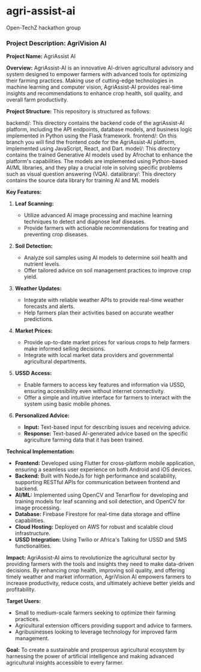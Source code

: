 # agri-assist-ai

Open-TechZ hackathon group

### Project Description: AgriVision AI

**Project Name:** AgriAssist AI

**Overview:**
AgriAssist-AI is an innovative AI-driven agricultural advisory and system designed to empower farmers with advanced tools for optimizing their farming practices. Making use of  cutting-edge technologies in machine learning and computer vision, AgriAssist-AI provides real-time insights and recommendations to enhance crop health, soil quality, and overall farm productivity.

**Project Structure:**
This repository is structured as follows:

backend/: This directory contains the backend code of the agriAssist-AI platform, including the API endpoints, database models, and business logic implemented in Python using the Flask framework.
frontend/: On this branch you will find the frontend code for the AgriAssist-AI platform, implemented using JavaScript, React, and Dart. 
model/: This directory contains the trained Generative AI models used by Afrochat to enhance the platform's capabilities. The models are implemented using Python-based AI/ML libraries, and they play a crucial role in solving specific problems such as visual question answering (VQA).
datalibrary/: This directory contains the source data library for training AI and ML models


**Key Features:**
1. **Leaf Scanning:**
   - Utilize advanced AI image processing and machine learning techniques to detect and diagnose leaf diseases.
   - Provide farmers with actionable recommendations for treating and preventing crop diseases.

2. **Soil Detection:**
   - Analyze soil samples using AI models to determine soil health and nutrient levels.
   - Offer tailored advice on soil management practices to improve crop yield.

3. **Weather Updates:**
   - Integrate with reliable weather APIs to provide real-time weather forecasts and alerts.
   - Help farmers plan their activities based on accurate weather predictions.

4. **Market Prices:**
   - Provide up-to-date market prices for various crops to help farmers make informed selling decisions.
   - Integrate with local market data providers and governmental agricultural departments.

5. **USSD Access:**
   - Enable farmers to access key features and information via USSD, ensuring accessibility even without internet connectivity.
   - Offer a simple and intuitive interface for farmers to interact with the system using basic mobile phones.

6. **Personalized Advice:**
   - **Input:** Text-based input for describing issues and receiving advice.
   - **Response:** Text-based AI-generated advice based on the specific agriculture farming data that it has been trained.

**Technical Implementation:**
- **Frontend:** Developed using Flutter for cross-platform mobile application, ensuring a seamless user experience on both Android and iOS devices.
- **Backend:** Built with NodeJs for high performance and scalability, supporting RESTful APIs for communication between frontend and backend.
- **AI/ML:** Implemented using OpenCV and Tenarflow for developing and training models for leaf scanning and soil detection, and OpenCV for image processing.
- **Database:** Firebase Firestore for real-time data storage and offline capabilities.
- **Cloud Hosting:** Deployed on AWS for robust and scalable cloud infrastructure.
- **USSD Integration:** Using Twilio or Africa's Talking for USSD and SMS functionalities.

**Impact:**
AgriAssist-AI aims to revolutionize the agricultural sector by providing farmers with the tools and insights they need to make data-driven decisions. By enhancing crop health, improving soil quality, and offering timely weather and market information, AgriVision AI empowers farmers to increase productivity, reduce costs, and ultimately achieve better yields and profitability.

**Target Users:**
- Small to medium-scale farmers seeking to optimize their farming practices.
- Agricultural extension officers providing support and advice to farmers.
- Agribusinesses looking to leverage technology for improved farm management.

**Goal:**
To create a sustainable and prosperous agricultural ecosystem by harnessing the power of artificial intelligence and making advanced agricultural insights accessible to every farmer.